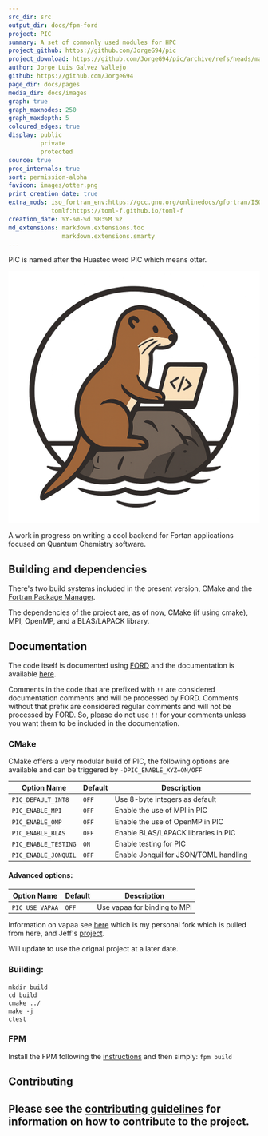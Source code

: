 ```yaml
---
src_dir: src
output_dir: docs/fpm-ford
project: PIC
summary: A set of commonly used modules for HPC
project_github: https://github.com/JorgeG94/pic
project_download: https://github.com/JorgeG94/pic/archive/refs/heads/main.zip
author: Jorge Luis Galvez Vallejo
github: https://github.com/JorgeG94
page_dir: docs/pages
media_dir: docs/images
graph: true
graph_maxnodes: 250
graph_maxdepth: 5
coloured_edges: true
display: public
         private
         protected
source: true
proc_internals: true
sort: permission-alpha
favicon: images/otter.png
print_creation_date: true
extra_mods: iso_fortran_env:https://gcc.gnu.org/onlinedocs/gfortran/ISO_005fFORTRAN_005fENV.html
            tomlf:https://toml-f.github.io/toml-f
creation_date: %Y-%m-%d %H:%M %z
md_extensions: markdown.extensions.toc
               markdown.extensions.smarty
---
```


PIC is named after the Huastec word PIC which means otter.

![Otter coding logo](./images/pic_logo.png)

A work in progress on writing a cool backend for Fortan applications focused on Quantum Chemistry software.

## Building and dependencies

There's two build systems included in the present version, CMake and the [Fortran Package Manager](https://fpm.fortran-lang.org/index.html).

The dependencies of the project are, as of now, CMake (if using cmake), MPI, OpenMP, and a BLAS/LAPACK library.

## Documentation

The code itself is documented using [FORD](https://forddocs.readthedocs.io/en/stable/) and the documentation is available [here](https://jorgeg94.github.io/pic/).

Comments in the code that are prefixed with `!!` are considered documentation comments and will be processed by FORD. Comments without that prefix are considered regular comments and will not be processed by FORD. So, please do not use `!!` for your comments unless you want them to be included in the documentation.

### CMake

CMake offers a very modular build of PIC, the following options are available and can be triggered by `-DPIC_ENABLE_XYZ=ON/OFF`

| Option Name            | Default | Description                                |
|------------------------|---------|--------------------------------------------|
| `PIC_DEFAULT_INT8`     | `OFF`   | Use 8-byte integers as default             |
| `PIC_ENABLE_MPI`       | `OFF`   | Enable the use of MPI in PIC               |
| `PIC_ENABLE_OMP`       | `OFF`   | Enable the use of OpenMP in PIC            |
| `PIC_ENABLE_BLAS`      | `OFF`   | Enable BLAS/LAPACK libraries in PIC        |
| `PIC_ENABLE_TESTING`   | `ON`    | Enable testing for PIC                     |
| `PIC_ENABLE_JONQUIL`   | `OFF`   | Enable Jonquil for JSON/TOML handling      |

#### Advanced options:

| Option Name            | Default | Description                                |
|------------------------|---------|--------------------------------------------|
| `PIC_USE_VAPAA`        | `OFF`   | Use vapaa for binding to MPI               |

Information on vapaa see [here](https://github.com/JorgeG94/vapaa/tree/main) which is my
personal fork which is pulled from here, and Jeff's [project](https://github.com/jeffhammond/vapaa).

Will update to use the orignal project at a later date.


### Building:

```
mkdir build
cd build
cmake ../
make -j
ctest
```

### FPM

Install the FPM following the [instructions](https://fpm.fortran-lang.org/install/index.html#install) and then simply: `fpm build`


## Contributing

Please see the [contributing guidelines](https://jorgeg94.github.io/pic/page/contributing.html) for information on how to contribute to the project.
---
